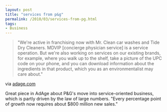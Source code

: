 ```yaml
---
layout: post
title: "services from p&g"
permalink: /2010/03/services-from-pg.html
tags:
- Business
---
```


> "We're active in franchising now with Mr. Clean car washes and Tide Dry Cleaners. MDVIP \[concierge physician service\] is a service operation. But we're also working on services on our existing brands, for example, where you walk up to the shelf, take a picture of the UPC code on your phone, and you can download information about the ingredients in that product, which you as an environmentalist may care about."

via [adage.com](http://adage.com/article?article_id=142898)

Great piece in AdAge about P&G's move into service-oriented business, which is partly driven by the law of large numbers. "Every percentage point of growth now requires about $800 million new sales."